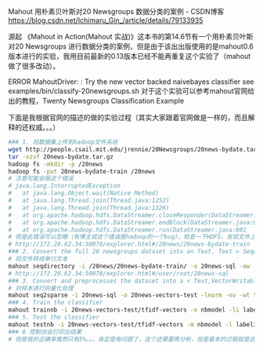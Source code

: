 Mahout 用朴素贝叶斯对20 Newsgroups 数据分类的案例 - CSDN博客 https://blog.csdn.net/Ichimaru_Gin_/article/details/79133935

源起
《Mahout in Action(Mahout 实战)》这本书的第14.6节有一个用朴素贝叶斯对20 Newsgroups 进行数据分类的案例，但是由于该出出版使用的是mahout0.6版本进行的实验，我用目前最新的0.13版本已经不能再重复这个实验了（mahout做了很多改动）。

ERROR MahoutDriver: : Try the new vector backed naivebayes classifier see examples/bin/classify-20newsgroups.sh
对于这个实验可以参考mahout官网给出的教程，Twenty Newsgroups Classification Example

下面是我根据官网的描述的做的实验过程（其实大家跟着官网做是一样的，而且解释的还权威。。。）

```sh
### 1. 将数据集上传到hadoop文件系统
wget http://people.csail.mit.edu/jrennie/20Newsgroups/20news-bydate.tar.gz
tar -xzvf 20news-bydate.tar.gz
hadoop fs -mkdir -p /20news
hadoop fs -put 20news-bydate-train /20news
# 注意可能会报这个错误
# java.lang.InterruptedException
# 	at java.lang.Object.wait(Native Method)
# 	at java.lang.Thread.join(Thread.java:1252)
# 	at java.lang.Thread.join(Thread.java:1326)
# 	at org.apache.hadoop.hdfs.DataStreamer.closeResponder(DataStreamer.java:973)
# 	at org.apache.hadoop.hdfs.DataStreamer.endBlock(DataStreamer.java:624)
# 	at org.apache.hadoop.hdfs.DataStreamer.run(DataStreamer.java:801
# 但是此错误可以忽略（有博主说这个错误是hadoop的一个bug），检查一下HDFS，发现文件上上传成功的。
# http://172.20.62.34:50070/explorer.html#/20news/20news-bydate-train
### 2. Convert the full 20 newsgroups dataset into a< Text, Text > SequenceFile.
# 将文件转成单行文本
mahout seqdirectory -i /20news/20news-bydate-train/ -o 20news-sql -ow
# http://172.20.62.34:50070/explorer.html#/user/root/20news-sql
### 3. Convert and preprocesses the dataset into a < Text,VectorWritable > SequenceFile containing term frequencies for each document.
# 对样本进行向量化处理
mahout seq2sparse -i 20news-sql -o 20news-vectors-test -lnorm -nv -wt tfidf
### 4. Train the classifier
mahout trainnb -i 20news-vectors-test/tfidf-vectors -o nbmodel -li labelindex -ow -c
### 5. Test the classifier
mahout testnb -i 20news-vectors-test/tfidf-vectors -m nbmodel -l labelindex -ow -o 20news-testing -c
### 6 控制台会打印出结果
# 但是我的正确率竟然只有5%。。。肯定是有问题了，这个还需要再分析，但是基本的过程就是这样
```